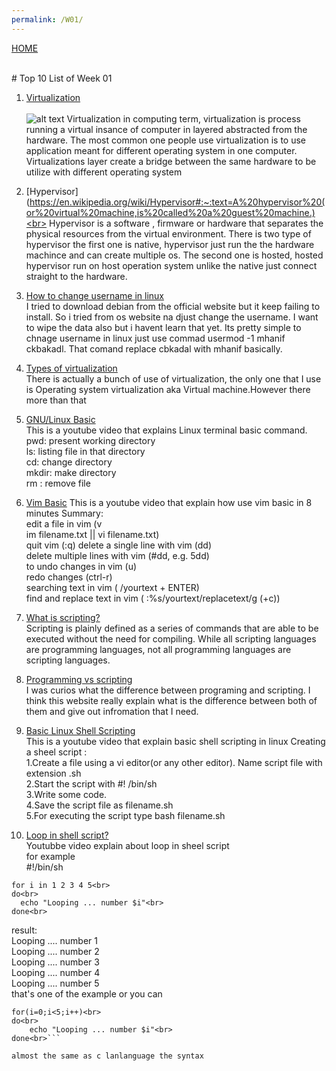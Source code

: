 ```yaml
---
permalink: /W01/
---
```

[HOME](../)

<br>
# Top 10 List of Week 01

1. [Virtualization](https://www.youtube.com/watch?v=iBI31dmqSX0)<br><br>
![alt text](https://resources.infosecinstitute.com/wp-content/uploads/1-123.png) 
Virtualization in computing term, virtualization is process running a virtual insance of computer in layered abstracted from the hardware. The most common one people use virtualization is to use application meant for different operating system in one computer. Virtualizations layer create a bridge between the same hardware to be utilize with different operating system 
  
2. [Hypervisor](https://en.wikipedia.org/wiki/Hypervisor#:~:text=A%20hypervisor%20(or%20virtual%20machine,is%20called%20a%20guest%20machine.)<br>
Hypervisor is a software , firmware or hardware that separates the physical resources from the virtual environment. There is two type of hypervisor the first one is native, hypervisor just run the the hardware machince and can create multiple os. The second one is hosted, hosted hypervisor run on host operation system unlike the native just connect straight to the hardware. 

3. [How to change username in linux](https://www.youtube.com/watch?v=ee2yz41L_3w)<br>
I tried to download debian from the official website but it keep failing to install. So i tried from os website na djust change the username. I want to wipe the data also but i havent learn that yet. Its pretty simple to chnage username in linux just use commad usermod -1 mhanif ckbakadl. That comand replace cbkadal with mhanif basically. 

4. [Types of virtualization](https://www.kelsercorp.com/blog/the-7-types-of-virtualization)<br>
There is actually a bunch of use of virtualization, the only one that I use is Operating system virtualization aka Virtual machine.However there more than that 

5. [GNU/Linux Basic](https://www.youtube.com/watch?v=vhZLTp6N4XA)<br>
This is a youtube video that explains Linux terminal basic command. 
<br>  pwd: present working directory
<br>  ls: listing file in that directory
<br>  cd: change directory
<br>  mkdir: make directory
<br>  rm : remove file

6. [Vim Basic](https://www.youtube.com/watch?v=ggSyF1SVFr4)
This is a youtube video that explain how use vim basic in 8 minutes 
Summary:<br>
edit a file in vim (v<br>im filename.txt || vi filename.txt)<br>
quit vim (:q)
delete a single line with vim (dd)<br>
delete multiple lines with vim (#dd, e.g. 5dd)<br>
to undo changes in vim (u)<br>
redo changes (ctrl-r)<br>
searching text in vim ( /yourtext + ENTER)<br>
find and replace text in vim ( :%s/yourtext/replacetext/g (+c))<br>

7. [What is scripting?](https://en.wikipedia.org/wiki/Scripting_language)<br>
Scripting is plainly defined as a series of commands that are able to be executed without the need for compiling. While all scripting languages are programming languages, not all programming languages are scripting languages. 

8. [Programming vs scripting](https://www.educba.com/programming-vs-scripting/)<br>
I was curios what the difference between programing and scripting. I think this website really explain what is the difference between both of them and give out infromation that I need. 

9. [Basic Linux Shell Scripting](https://www.youtube.com/watch?v=9y5TCwVU8iE&feature=emb_title)<br>
This is a youtube video that explain basic shell scripting in linux 
Creating a sheel script :<br>
1.Create a file using a vi editor(or any other editor).  Name  script file with extension .sh<br>
2.Start the script with #! /bin/sh<br>
3.Write some code.<br>
4.Save the script file as filename.sh<br>
5.For executing the script type bash filename.sh<br>

10. [Loop in shell script?](https://www.youtube.com/watch?v=mhhAbETJpag)<br>
Youtubbe video explain about loop in sheel script<br>
for example<br>
#!/bin/sh<br>
```
for i in 1 2 3 4 5<br>
do<br>
  echo "Looping ... number $i"<br>
done<br>
```
result:<br>
Looping .... number 1<br>
Looping .... number 2<br>
Looping .... number 3<br>
Looping .... number 4<br>
Looping .... number 5<br>
that's one of the example or you can 
```
for(i=0;i<5;i++)<br>
do<br>
    echo "Looping ... number $i"<br>
done<br>```

almost the same as c lanlanguage the syntax 

